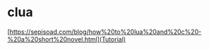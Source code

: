 # clua

[https://sepisoad.com/blog/how%20to%20lua%20and%20c%20-%20a%20short%20novel.html](Tutorial)

